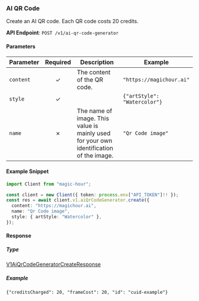 
### AI QR Code <a name="create"></a>

Create an AI QR code. Each QR code costs 20 credits.

**API Endpoint**: `POST /v1/ai-qr-code-generator`

#### Parameters

| Parameter | Required | Description | Example |
|-----------|:--------:|-------------|--------|
| `content` | ✓ | The content of the QR code. | `"https://magichour.ai"` |
| `style` | ✓ |  | `{"artStyle": "Watercolor"}` |
| `name` | ✗ | The name of image. This value is mainly used for your own identification of the image. | `"Qr Code image"` |

#### Example Snippet

```typescript
import Client from "magic-hour";

const client = new Client({ token: process.env["API_TOKEN"]!! });
const res = await client.v1.aiQrCodeGenerator.create({
  content: "https://magichour.ai",
  name: "Qr Code image",
  style: { artStyle: "Watercolor" },
});

```

#### Response

##### Type
[V1AiQrCodeGeneratorCreateResponse](/src/types/v1-ai-qr-code-generator-create-response.ts)

##### Example
`{"creditsCharged": 20, "frameCost": 20, "id": "cuid-example"}`
